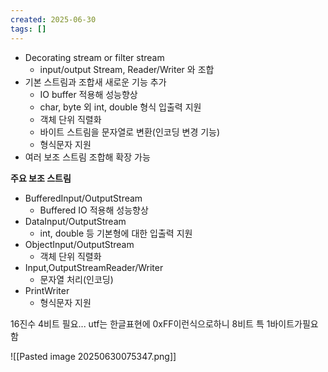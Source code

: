 ```yaml
---
created: 2025-06-30
tags: []
---
```

- Decorating stream or filter stream
	- input/output Stream, Reader/Writer 와 조합
- 기본 스트림과 조합새 새로운 기능 추가
	- IO buffer 적용해 성능향상
	- char, byte 외 int, double 형식 입출력 지원
	- 객체 단위 직렬화
	- 바이트 스트림을 문자열로 변환(인코딩 변경 기능)
	- 형식문자 지원
- 여러 보조 스트림 조합해 확장 가능

**주요 보조 스트림**
- BufferedInput/OutputStream
	- Buffered IO 적용해 성능향상
- DataInput/OutputStream
	-  int, double 등 기본형에 대한 입출력 지원
- ObjectInput/OutputStream
	- 객체 단위 직렬화
-  Input,OutputStreamReader/Writer
	- 문자열 처리(인코딩)
- PrintWriter
	- 형식문자 지원

16진수 4비트 필요... utf는 한글표현에 0xFF이런식으로하니 8비트 특 1바이트가필요함

![[Pasted image 20250630075347.png]]